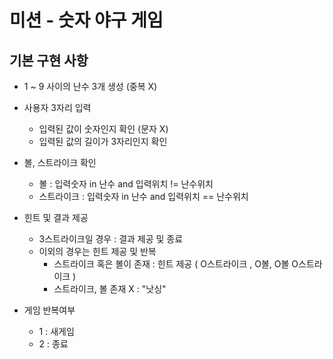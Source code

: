 # 미션 - 숫자 야구 게임

## 기본 구현 사항

- 1 ~ 9 사이의 난수 3개 생성 (중복 X)
- 사용자 3자리 입력
  - 입력된 값이 숫자인지 확인 (문자 X)
  - 입력된 값의 길이가 3자리인지 확인

- 볼, 스트라이크 확인
  - 볼 : 입력숫자 in 난수 and 입력위치 != 난수위치
  - 스트라이크 : 입력숫자 in 난수 and 입력위치 == 난수위치

- 힌트 및 결과 제공  
  - 3스트라이크일 경우 : 결과 제공 및 종료
  - 이외의 경우는 힌트 제공 및 반복
    - 스트라이크 혹은 볼이 존재 : 힌트 제공 ( O스트라이크 , O볼, O볼 O스트라이크 )
    - 스트라이크, 볼 존재 X : "낫싱"

- 게임 반복여부
  - 1 : 새게임
  - 2 : 종료
  

